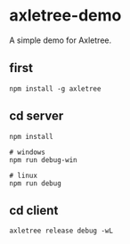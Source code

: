 # axletree-demo
A simple demo for Axletree.

## first

```
npm install -g axletree
```

## cd server 

```
npm install 
```

```
# windows
npm run debug-win

# linux 
npm run debug
```

## cd client

```
axletree release debug -wL
```

